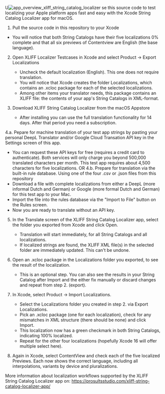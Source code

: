 U![app_overview_xliff_string_catalog_localizer](https://github.com/prosultsstudio/XLIFF-Localizer-Testcases/assets/16436079/cb2ea7e3-01bb-44b6-9ee4-72346c0fca65)
se this source code to test localizing your Apple platform apps fast and easy with the Xcode String Catalog Localizer app for macOS.

1. Pull the source code in this repository to your Xcode
  - You will notice that both String Catalogs have their five localizations 0% complete and that all six previews of Contentview are English (the base language).

2. Open XLIFF Localizer Testcases in Xcode and select Product -> Export Localizations
   - Uncheck the default localization (English). This one does not require translation.
   - You will notice that Xcode creates the folder <app name> Localizations, which contains an .xcloc package for each of the selected localizations.
   - Among other items your translator needs, this package contains an XLIFF file: the contents of your app's String Catalogs in XML-format.
  
3. Download XLIFF String Catalog Localizer from the macOS Appstore
   - After installing you can use the full translation functionality for 14 days. After that period you need a subscription.

4.a. Pepare for machine translation of your test app strings by pasting your personal DeepL Translator and/or Google Cloud Transation API key in the Settings screen of this app.
   - You can request these API keys for free (requires a credit card to authenticate). Both services will only charge you beyond 500,000 translated characters per month. This test app requires about 4,500 characters for five localizations.
OR
4.b. Prepare for translation via the built-in rule database. Using one of the four .csv or .json files from this repository
   - Download a file with complete localizations from either a DeepL (more informal Dutch and German) or Google (more formal Dutch and German) for this test app to your Mac.
   - Import the file into the rules database via the "Import to File" button on the Rules screen.
   - Now you are ready to translate without an API key.
  
5. In the Translate screen of the XLIFF String Catalog Localizer app, select the folder you exported from Xcode and click Open.
   - Translation will start immediately, for all String Catalogs and all localizations.
   - If localized strings are found, the XLIFF XML file(s) in the selected folder are immediately updated. This can't be undone.

6. Open an .xcloc package in the Localizations folder you exported, to see the result of the localization.
   - This is an optional step. You can also see the results in your String Catalog after Import and the either fix manually or discard changes and repeat from step 2. (export).

7. In Xcode, select Product -> Import Localizations.
   - Select the Localizations folder you created in step 2. via Export Localizations.
   - Pick an .xcloc package (one for each localization), check for any mismatches in XML structure (there should be none) and click Import.
   - This localization now has a green checkmark in both String Catalogs, indicating 100% localized.
   - Repeat for the other four localizations (hopefully Xcode 16 will offer multiple select here).
  
8. Again in Xcode, select ContentView and check each of the five localized Previews. Each now shows the correct language, including all interpolations, variants by device and pluralizations.

More information about localization workflows supported by the XLIFF String Catalog Localizer app on: https://prosultsstudio.com/xliff-string-catalog-localizer-app/

